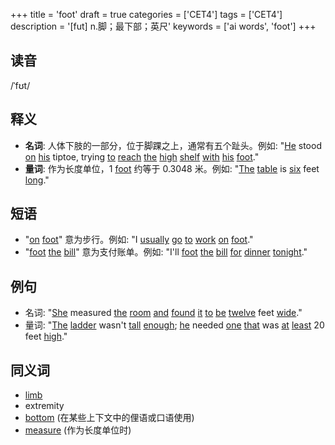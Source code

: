 +++
title = 'foot'
draft = true
categories = ['CET4']
tags = ['CET4']
description = '[fut] n.脚；最下部；英尺'
keywords = ['ai words', 'foot']
+++

## 读音
/ˈfʊt/

## 释义
- **名词**: 人体下肢的一部分，位于脚踝之上，通常有五个趾头。例如: "[He](/post/he/) stood [on](/post/on/) [his](/post/his/) tiptoe, trying [to](/post/to/) [reach](/post/reach/) [the](/post/the/) [high](/post/high/) [shelf](/post/shelf/) [with](/post/with/) [his](/post/his/) [foot](/post/foot/)."
- **量词**: 作为长度单位，1 [foot](/post/foot/) 约等于 0.3048 米。例如: "[The](/post/the/) [table](/post/table/) is [six](/post/six/) feet [long](/post/long/)."

## 短语
- "[on](/post/on/) [foot](/post/foot/)" 意为步行。例如: "I [usually](/post/usually/) [go](/post/go/) [to](/post/to/) [work](/post/work/) [on](/post/on/) [foot](/post/foot/)."
- "[foot](/post/foot/) [the](/post/the/) [bill](/post/bill/)" 意为支付账单。例如: "I'll [foot](/post/foot/) [the](/post/the/) [bill](/post/bill/) [for](/post/for/) [dinner](/post/dinner/) [tonight](/post/tonight/)."

## 例句
- 名词: "[She](/post/she/) measured [the](/post/the/) [room](/post/room/) [and](/post/and/) [found](/post/found/) [it](/post/it/) [to](/post/to/) [be](/post/be/) [twelve](/post/twelve/) feet [wide](/post/wide/)."
- 量词: "[The](/post/the/) [ladder](/post/ladder/) wasn't [tall](/post/tall/) [enough](/post/enough/); [he](/post/he/) needed [one](/post/one/) [that](/post/that/) was [at](/post/at/) [least](/post/least/) 20 feet [high](/post/high/)."

## 同义词
- [limb](/post/limb/)
- extremity
- [bottom](/post/bottom/) (在某些上下文中的俚语或口语使用)
- [measure](/post/measure/) (作为长度单位时)
